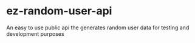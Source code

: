 # ez-random-user-api
An easy to use public api the generates random user data for testing and development purposes
